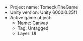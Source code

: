 <!-- UNITY CODE ASSIST INSTRUCTIONS START -->
- Project name: TomeckiTheGame
- Unity version: Unity 6000.0.25f1
- Active game object:
  - Name: Canvas
  - Tag: Untagged
  - Layer: UI
<!-- UNITY CODE ASSIST INSTRUCTIONS END -->